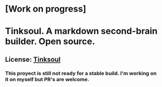 # [Work on progress] 
# Tinksoul. A markdown second-brain builder. Open source.
## License: [Tinksoul](LICENSE.md)
### This proyect is still not ready for a stable build. I'm working on it on myself but PR's are welcome.

